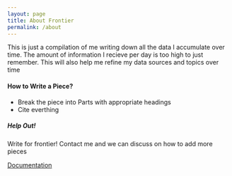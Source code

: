 ```yaml
---
layout: page
title: About Frontier
permalink: /about
---
```


<div class="row justify-content-between">
<div class="col-md-8 pr-5">

<p> This is just a compilation of me writing down all the data I accumulate over time. The amount of information I recieve per day is too high to just remember. This will also help me refine my data sources and topics over time</p>

<h4>How to Write a Piece?</h4>

<ul>
    <li>Break the piece into Parts with appropriate headings</li>
    <li>Cite everthing</li>
</ul>

</div>

<div class="col-md-4">

<div class="sticky-top sticky-top-80">
<h5>Help Out!</h5>

<p>Write for frontier! Contact me and we can discuss on how to add more pieces</p>

<a target="_blank" href="https://github.com/plutoniumm/frontier/README.md">Documentation</a>

</div>
</div>
</div>
